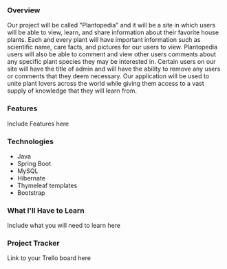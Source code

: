 ### Overview
Our project will be called "Plantopedia" and it will be a site in which users will be able to view, learn, and share information about their favorite house plants. Each and every plant will have important information such as scientific name, care facts, and pictures for our users to view. Plantopedia users will also be able to comment and view other users comments about any specific plant species they may be interested in. Certain users on our site will have the title of admin and will have the ability to remove any users or comments that they deem necessary. Our application will be used to unite plant lovers across the world while giving them access to a vast supply of knowledge that they will learn from.
### Features
Include Features here
### Technologies
* Java
* Spring Boot
* MySQL
* Hibernate
* Thymeleaf templates
* Bootstrap
### What I'll Have to Learn
Include what you will need to learn here
### Project Tracker
Link to your Trello board here
